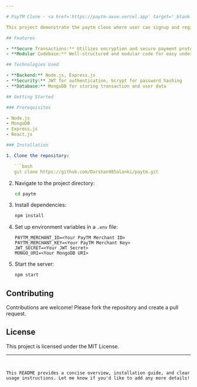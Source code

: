 ```yaml
---

# PayTM Clone - <a href='https://paytm-axue.vercel.app' target='_blank'>PayDM link</a>

This project demonstrate the paytm clone where user can signup and register to our platform and get some signup paper money. They can transfer the money to thier friends who are already on platform.

## Features

- **Secure Transactions:** Utilizes encryption and secure payment protocols to ensure transaction safety.
- **Modular Codebase:** Well-structured and modular code for easy understanding and maintenance.

## Technologies Used

- **Backend:** Node.js, Express.js
- **Security:** JWT for authentication, bcrypt for password hashing
- **Database:** MongoDB for storing transaction and user data

## Getting Started

### Prerequisites

- Node.js
- MongoDB
- Express.js
- React.js

### Installation

1. Clone the repository:

   ```bash
   git clone https://github.com/Darshan98Solanki/paytm.git
   ```

2. Navigate to the project directory:

   ```bash
   cd paytm
   ```

3. Install dependencies:

   ```bash
   npm install
   ```

4. Set up environment variables in a `.env` file:

   ```
   PAYTM_MERCHANT_ID=<Your PayTM Merchant ID>
   PAYTM_MERCHANT_KEY=<Your PayTM Merchant Key>
   JWT_SECRET=<Your JWT Secret>
   MONGO_URI=<Your MongoDB URI>
   ```

5. Start the server:

   ```bash
   npm start
   ```
   
## Contributing

Contributions are welcome! Please fork the repository and create a pull request.

## License

This project is licensed under the MIT License.

---
```


This README provides a concise overview, installation guide, and clear usage instructions. Let me know if you'd like to add any more details!
